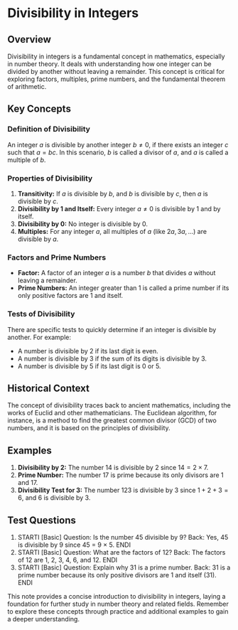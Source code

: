# Divisibility in Integers

## Overview
Divisibility in integers is a fundamental concept in mathematics, especially in number theory. It deals with understanding how one integer can be divided by another without leaving a remainder. This concept is critical for exploring factors, multiples, prime numbers, and the fundamental theorem of arithmetic.

## Key Concepts

### Definition of Divisibility
An integer $a$ is divisible by another integer $b \neq 0$, if there exists an integer $c$ such that $a = bc$. In this scenario, $b$ is called a divisor of $a$, and $a$ is called a multiple of $b$.

### Properties of Divisibility
1. **Transitivity:** If $a$ is divisible by $b$, and $b$ is divisible by $c$, then $a$ is divisible by $c$.
2. **Divisibility by 1 and Itself:** Every integer $a \neq 0$ is divisible by 1 and by itself.
3. **Divisibility by 0:** No integer is divisible by 0.
4. **Multiples:** For any integer $a$, all multiples of $a$ (like $2a, 3a, \ldots$) are divisible by $a$.

### Factors and Prime Numbers
- **Factor:** A factor of an integer $a$ is a number $b$ that divides $a$ without leaving a remainder.
- **Prime Numbers:** An integer greater than 1 is called a prime number if its only positive factors are 1 and itself.

### Tests of Divisibility
There are specific tests to quickly determine if an integer is divisible by another. For example:
- A number is divisible by 2 if its last digit is even.
- A number is divisible by 3 if the sum of its digits is divisible by 3.
- A number is divisible by 5 if its last digit is 0 or 5.

## Historical Context
The concept of divisibility traces back to ancient mathematics, including the works of Euclid and other mathematicians. The Euclidean algorithm, for instance, is a method to find the greatest common divisor (GCD) of two numbers, and it is based on the principles of divisibility.

## Examples

1. **Divisibility by 2:** The number 14 is divisible by 2 since $14 = 2 \times 7$.
2. **Prime Number:** The number 17 is prime because its only divisors are 1 and 17.
3. **Divisibility Test for 3:** The number 123 is divisible by 3 since $1 + 2 + 3 = 6$, and 6 is divisible by 3.

## Test Questions

1. STARTI [Basic] Question: Is the number 45 divisible by 9? Back: Yes, 45 is divisible by 9 since 45 = 9 × 5. ENDI
2. STARTI [Basic] Question: What are the factors of 12? Back: The factors of 12 are 1, 2, 3, 4, 6, and 12. ENDI
3. STARTI [Basic] Question: Explain why 31 is a prime number. Back: 31 is a prime number because its only positive divisors are 1 and itself (31). ENDI

This note provides a concise introduction to divisibility in integers, laying a foundation for further study in number theory and related fields. Remember to explore these concepts through practice and additional examples to gain a deeper understanding.